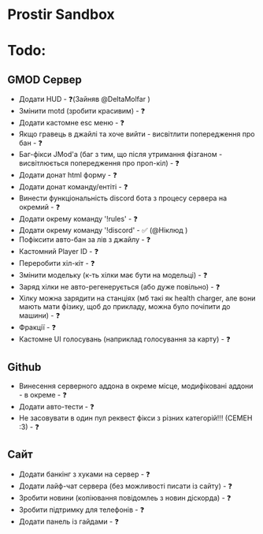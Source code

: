 # Prostir Sandbox

# Todo:

## GMOD Сервер
* Додати HUD - ❓(Зайняв @DeltaMolfar )
* Змінити motd (зробити красивим) - ❓
* Додати кастомне esc меню - ❓
* Якщо гравець в джайлі та хоче вийти - висвітлити попередження про бан - ❓
* Баг-фікси JMod'a (баг з тим, що після утримання фізганом - висвітлюється попередження про проп-кіл) - ❓
* Додати донат html форму - ❓
* Додати донат команду/ентіті - ❓
* Винести функціональність discord бота з процесу сервера на окремий - ❓
* Додати окрему команду '!rules' - ❓
* Додати окрему команду '!discord' - ✅ (@Ніклюд )
* Пофіксити авто-бан за лів з джайлу - ❓
* Кастомний Player ID - ❓
* Переробити хіл-кіт - ❓
* Змінити модельку (к-ть хілки має бути на модельці) - ❓
* Заряд хілки не авто-регенерується (або дуже повільно) - ❓
* Хілку можна зарядити на станціях (мб такі як health charger, але вони мають мати фізику, щоб до прикладу, можна було почіпити до машини) - ❓
* Фракції - ❓
* Кастомне UI голосувань (наприклад голосування за карту) - ❓

## Github
* Винесення серверного аддона в окреме місце, модифіковані аддони - в окреме - ❓
* Додати авто-тести - ❓
* Не засовувати в один пул реквест фікси з різних категорій!!! (СЕМЕН :3) - ❓

## Сайт
* Додати банкінг з хуками на сервер - ❓
* Додати лайф-чат сервера (без можливості писати із сайту) - ❓
* Зробити новини (копіювання повідомлеь з новин діскорда) - ❓
* Зробити підтримку для телефонів - ❓
* Додати панель із гайдами - ❓